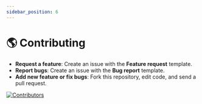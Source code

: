 ```yaml
---
sidebar_position: 6
---
```


# 🌎 Contributing

- **Request a feature**: Create an issue with the **Feature request** template.
- **Report bugs**: Create an issue with the **Bug report** template.
- **Add new feature or fix bugs**: Fork this repository, edit code, and send a pull request.

[![Contributors](https://contributors-img.web.app/image?repo=xiaoyang-sde/reflare)](https://github.com/xiaoyang-sde/reflare/graphs/contributors)
